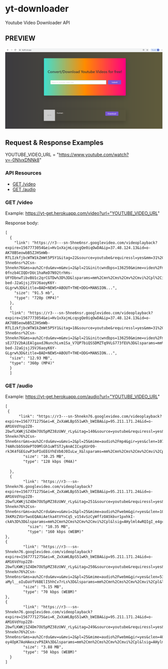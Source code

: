 # yt-downloader

Youtube Video Downloader API

## PREVIEW

![YoutubeVideoDownloader](./preview.PNG)

## Request & Response Examples

YOUTUBE_VIDEO_URL = "https://www.youtube.com/watch?v=-0NIvxDNNk8"

### API Resources

- [GET /video](#get-video)
- [GET /audio](#get-audio)

### GET /video

Example: https://yt-get.herokuapp.com/video?url="YOUTUBE_VIDEO_URL"

Response body:

    [
      {
        "link": "https://r3---sn-5hne6nsr.googlevideo.com/videoplayback?expire=1567773054&ei=Hv1xXajmLcqsgQe0iqOwDA&ip=37.48.124.13&id=o-AK78BSeowbB5ZJHSmWb-RTLIzkfjbcWTW1kZmWt5P5Y1&itag=22&source=youtube&requiressl=yes&mm=31%2C29&mn=sn-5hne6nsr%2Csn-5hnekn76&ms=au%2Crdu&mv=m&mvi=2&pl=21&initcwndbps=136250&mime=video%2Fmp4&ratebypass=yes&dur=663.765&lmt=1567486359573207&mt=1567751380&fvip=3&fexp=23835867&c=WEB&txp=4535432&sparams=expire%2Cei%2Cip%2Cid%2Citag%2Csource%2Crequiressl%2Cmime%2Cratebypass%2Cdur%2Clmt&sig=ALgxI2wwRQIgeaRQJuQiRAva0XcNMIdqfjFsB2f2sUY7UNP7-0fnzb4CIQDrDUc1haReD7N92trhHs-UFYDbnwTibvBU1c2qrCGTDw%3D%3D&lsparams=mm%2Cmn%2Cms%2Cmv%2Cmvi%2Cpl%2Cinitcwndbps&lsig=AHylml4wRgIhAOe40nF9CMJp2nYOWNBHzfhTaUS1GLOxIlGBApd1DfnBAiEA0UHqVKk5rg9cBA-bed-J2aGjsjJ5VJ6aoyK6Y-GLgrw%3D&title=BAD+NEWS+ABOUT+THE+DDG+MANSION...",
        "size": "91.5 mb",
        "type": "720p (MP4)"
      },
      {
      "link": "https://r3---sn-5hne6nsr.googlevideo.com/videoplayback?expire=1567773054&ei=Hv1xXajmLcqsgQe0iqOwDA&ip=37.48.124.13&id=o-AK78BSeowbB5ZJHSmWb-RTLIzkfjbcWTW1kZmWt5P5Y1&itag=18&source=youtube&requiressl=yes&mm=31%2C29&mn=sn-5hne6nsr%2Csn-5hnekn76&ms=au%2Crdu&mv=m&mvi=2&pl=21&initcwndbps=136250&mime=video%2Fmp4&gir=yes&clen=40488776&ratebypass=yes&dur=663.765&lmt=1567477075850841&mt=1567751380&fvip=3&fexp=23835867&c=WEB&txp=4531432&sparams=expire%2Cei%2Cip%2Cid%2Citag%2Csource%2Crequiressl%2Cmime%2Cgir%2Cclen%2Cratebypass%2Cdur%2Clmt&sig=ALgxI2wwRgIhAOlByM1mKcGTdu6h2hXeC0RHN36S6vXbUIN-sEJ7IV2bAiEAlgaxdJNunchLvm1Sa_V7QP7biQSSDMZTq9VLG773fEU%3D&lsparams=mm%2Cmn%2Cms%2Cmv%2Cmvi%2Cpl%2Cinitcwndbps&lsig=AHylml4wRgIhAOe40nF9CMJp2nYOWNBHzfhTaUS1GLOxIlGBApd1DfnBAiEA0UHqVKk5rg9cBA-bed-J2aGjsjJ5VJ6aoyK6Y-GLgrw%3D&title=BAD+NEWS+ABOUT+THE+DDG+MANSION...",
      "size": "12.93 MB",
      "type": "360p (MP4)"
      }
      ]

### GET /audio

Example: https://yt-get.herokuapp.com/audio?url="YOUTUBE_VIDEO_URL"

    [
     {
          "link": "https://r3---sn-5hnekn76.googlevideo.com/videoplayback?expire=1567771275&ei=K_ZxXaWLBpS51wKh_bWIBA&ip=95.211.171.24&id=o-AM16VdYop2Z0-2bwfLKWKjSZ4Dm7OU5pMZ38zUWV_rLy&itag=140&source=youtube&requiressl=yes&mm=31%2C29&mn=sn-5hnekn76%2Csn-5hne6nsr&ms=au%2Crdu&mv=u&mvi=2&pl=25&mime=audio%2Fmp4&gir=yes&clen=10743093&dur=663.765&lmt=1567478478343134&mt=1567749371&fvip=3&keepalive=yes&c=WEB&txp=4531432&sparams=expire%2Cei%2Cip%2Cid%2Citag%2Csource%2Crequiressl%2Cmime%2Cgir%2Cclen%2Cdur%2Clmt&sig=ALgxI2wwRAIgCfmcNZeQUUpm-74ARcbb5UdePTO9MlGh1uWTSTJyAnACICxgXUrO9-rk3K4fGEGzwP3oPIoEEGYhEVb0J0IuLw_X&lsparams=mm%2Cmn%2Cms%2Cmv%2Cmvi%2Cpl&lsig=AHylml4wRQIgI_e4gcCK35QrXu2tjLYZS7QQwcV8MvOqZEwRolGuj30CIQDIq_IfvdWETRi2MouGvcjNuvbFTR_FBvdXyVC_n8N5hg%3D%3D&ratebypass=yes&title=BAD+NEWS+ABOUT+THE+DDG+MANSION...",
            "size": "10.25 MB",
            "type": "128 kbps (M4A)"

      },
      {
            "link": "https://r3---sn-5hnekn76.googlevideo.com/videoplayback?expire=1567771275&ei=K_ZxXaWLBpS51wKh_bWIBA&ip=95.211.171.24&id=o-AM16VdYop2Z0-2bwfLKWKjSZ4Dm7OU5pMZ38zUWV_rLy&itag=251&source=youtube&requiressl=yes&mm=31%2C29&mn=sn-5hnekn76%2Csn-5hne6nsr&ms=au%2Crdu&mv=u&mvi=2&pl=25&mime=audio%2Fwebm&gir=yes&clen=10848602&dur=663.721&lmt=1567471711382851&mt=1567749371&fvip=3&keepalive=yes&c=WEB&txp=4511222&sparams=expire%2Cei%2Cip%2Cid%2Citag%2Csource%2Crequiressl%2Cmime%2Cgir%2Cclen%2Cdur%2Clmt&sig=ALgxI2wwRQIhALBZCqVogiATLIRRGN1q6pnT7Jza-3kKMzZVUr5woEQAAiAetka4tVYnCq5_v154vSzCyWffzOA5kbvr1pxhkI-ckA%3D%3D&lsparams=mm%2Cmn%2Cms%2Cmv%2Cmvi%2Cpl&lsig=AHylml4wRQIgI_e4gcCK35QrXu2tjLYZS7QQwcV8MvOqZEwRolGuj30CIQDIq_IfvdWETRi2MouGvcjNuvbFTR_FBvdXyVC_n8N5hg%3D%3D&ratebypass=yes&title=BAD+NEWS+ABOUT+THE+DDG+MANSION...",
              "size": "10.35 MB",
              "type": "160 kbps (WEBM)"
    },
    {
            "link": "https://r3---sn-5hnekn76.googlevideo.com/videoplayback?expire=1567771275&ei=K_ZxXaWLBpS51wKh_bWIBA&ip=95.211.171.24&id=o-AM16VdYop2Z0-2bwfLKWKjSZ4Dm7OU5pMZ38zUWV_rLy&itag=250&source=youtube&requiressl=yes&mm=31%2C29&mn=sn-5hnekn76%2Csn-5hne6nsr&ms=au%2Crdu&mv=u&mvi=2&pl=25&mime=audio%2Fwebm&gir=yes&clen=5398745&dur=663.721&lmt=1567471687450993&mt=1567749371&fvip=3&keepalive=yes&c=WEB&txp=4511222&sparams=expire%2Cei%2Cip%2Cid%2Citag%2Csource%2Crequiressl%2Cmime%2Cgir%2Cclen%2Cdur%2Clmt&sig=ALgxI2wwRgIhAPeaTM8XAW5PKQXJuTkmPUCnj4zUr3K0a81e3JfBfvD2AiEAnLUEesDXZdJmMW-aMyl__oIuDaVfV6BElI5hhCv7rLs%3D&lsparams=mm%2Cmn%2Cms%2Cmv%2Cmvi%2Cpl&lsig=AHylml4wRQIgI_e4gcCK35QrXu2tjLYZS7QQwcV8MvOqZEwRolGuj30CIQDIq_IfvdWETRi2MouGvcjNuvbFTR_FBvdXyVC_n8N5hg%3D%3D&ratebypass=yes&title=BAD+NEWS+ABOUT+THE+DDG+MANSION...",
            "size": "5.15 MB",
            "type": "70 kbps (WEBM)"
    },
    {
            "link": "https://r3---sn-5hnekn76.googlevideo.com/videoplayback?expire=1567771275&ei=K_ZxXaWLBpS51wKh_bWIBA&ip=95.211.171.24&id=o-AM16VdYop2Z0-2bwfLKWKjSZ4Dm7OU5pMZ38zUWV_rLy&itag=249&source=youtube&requiressl=yes&mm=31%2C29&mn=sn-5hnekn76%2Csn-5hne6nsr&ms=au%2Crdu&mv=u&mvi=2&pl=25&mime=audio%2Fwebm&gir=yes&clen=4071904&dur=663.721&lmt=1567471693469173&mt=1567749371&fvip=3&keepalive=yes&c=WEB&txp=4511222&sparams=expire%2Cei%2Cip%2Cid%2Citag%2Csource%2Crequiressl%2Cmime%2Cgir%2Cclen%2Cdur%2Clmt&sig=ALgxI2wwRgIhAPKbYTWm4S5mRqjDVvJKCvcazr2R5TctH8XU3WBL2y3LAiEA_W_ZHDC5qi9aPmHPFFaTMZD-oy4OpK7AoHAexzvP9ZA%3D&lsparams=mm%2Cmn%2Cms%2Cmv%2Cmvi%2Cpl&lsig=AHylml4wRQIgI_e4gcCK35QrXu2tjLYZS7QQwcV8MvOqZEwRolGuj30CIQDIq_IfvdWETRi2MouGvcjNuvbFTR_FBvdXyVC_n8N5hg%3D%3D&ratebypass=yes&title=BAD+NEWS+ABOUT+THE+DDG+MANSION...",
            "size": "3.88 MB",
            "type": "50 kbps (WEBM)"
      }
    ]
